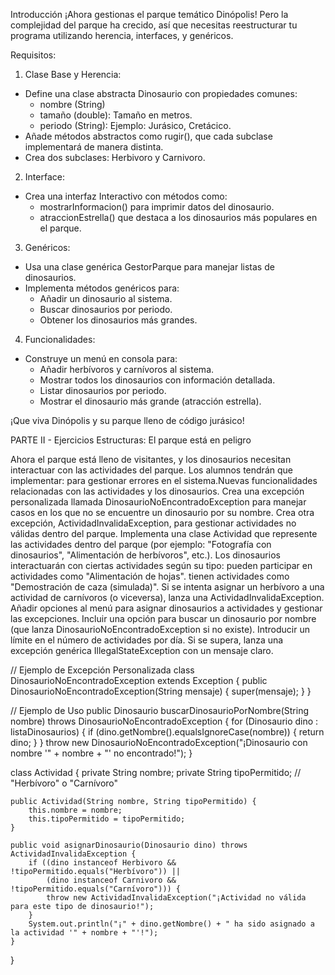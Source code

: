 Introducción
¡Ahora gestionas el parque temático Dinópolis! Pero la complejidad del parque ha crecido, así que necesitas reestructurar tu programa utilizando herencia, interfaces, y genéricos.

Requisitos:
1. Clase Base y Herencia:
- Define una clase abstracta Dinosaurio con propiedades comunes:
    + nombre (String)
    + tamaño (double): Tamaño en metros.
    + periodo (String): Ejemplo: Jurásico, Cretácico.
- Añade métodos abstractos como rugir(), que cada subclase implementará de manera distinta.
- Crea dos subclases: Herbivoro y Carnivoro.
2. Interface:
- Crea una interfaz Interactivo con métodos como:
    + mostrarInformacion() para imprimir datos del dinosaurio.
    + atraccionEstrella() que destaca a los dinosaurios más populares en el parque.
3. Genéricos:
- Usa una clase genérica GestorParque<T> para manejar listas de dinosaurios.
- Implementa métodos genéricos para:
    + Añadir un dinosaurio al sistema.
    + Buscar dinosaurios por periodo.
    + Obtener los dinosaurios más grandes.
4. Funcionalidades:
- Construye un menú en consola para:
    + Añadir herbívoros y carnívoros al sistema.
    + Mostrar todos los dinosaurios con información detallada.
    + Listar dinosaurios por periodo.
    + Mostrar el dinosaurio más grande (atracción estrella).

¡Que viva Dinópolis y su parque lleno de código jurásico! 


PARTE II - Ejercicios Estructuras: El parque está en peligro

Ahora el parque está lleno de visitantes, y los dinosaurios necesitan interactuar con las actividades del parque. Los alumnos tendrán que implementar: para gestionar errores en el sistema.Nuevas funcionalidades relacionadas con las actividades y los dinosaurios.
Crea una excepción personalizada llamada DinosaurioNoEncontradoException para manejar casos en los que no se encuentre un dinosaurio por su nombre.
Crea otra excepción, ActividadInvalidaException, para gestionar actividades no válidas dentro del parque.
Implementa una clase Actividad que represente las actividades dentro del parque (por ejemplo: "Fotografía con dinosaurios", "Alimentación de herbívoros", etc.).
Los dinosaurios interactuarán con ciertas actividades según su tipo:
pueden participar en actividades como "Alimentación de hojas".
tienen actividades como "Demostración de caza (simulada)".
Si se intenta asignar un herbívoro a una actividad de carnívoros (o viceversa), lanza una ActividadInvalidaException.
Añadir opciones al menú para asignar dinosaurios a actividades y gestionar las excepciones.
Incluir una opción para buscar un dinosaurio por nombre (que lanza DinosaurioNoEncontradoException si no existe).
Introducir un límite en el número de actividades por día. Si se supera, lanza una excepción genérica IllegalStateException con un mensaje claro.

// Ejemplo de Excepción Personalizada
class DinosaurioNoEncontradoException extends Exception {
public DinosaurioNoEncontradoException(String mensaje) {
super(mensaje);
}
}

// Ejemplo de Uso
public Dinosaurio buscarDinosaurioPorNombre(String nombre) throws DinosaurioNoEncontradoException {
for (Dinosaurio dino : listaDinosaurios) {
if (dino.getNombre().equalsIgnoreCase(nombre)) {
return dino;
}
}
throw new DinosaurioNoEncontradoException("¡Dinosaurio con nombre '" + nombre + "' no encontrado!");
}



class Actividad {
private String nombre;
private String tipoPermitido; // "Herbívoro" o "Carnívoro"

    public Actividad(String nombre, String tipoPermitido) {
        this.nombre = nombre;
        this.tipoPermitido = tipoPermitido;
    }

    public void asignarDinosaurio(Dinosaurio dino) throws ActividadInvalidaException {
        if ((dino instanceof Herbivoro && !tipoPermitido.equals("Herbívoro")) ||
            (dino instanceof Carnivoro && !tipoPermitido.equals("Carnívoro"))) {
            throw new ActividadInvalidaException("¡Actividad no válida para este tipo de dinosaurio!");
        }
        System.out.println("¡" + dino.getNombre() + " ha sido asignado a la actividad '" + nombre + "'!");
    }
}
